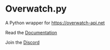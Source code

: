 # Overwatch.py

A Python wrapper for https://overwatch-api.net

Read the [Documentation](http://nanomotion.xyz/overwatch.py)

Join the [Discord](https://discord.gg/Tz6ztvX)
